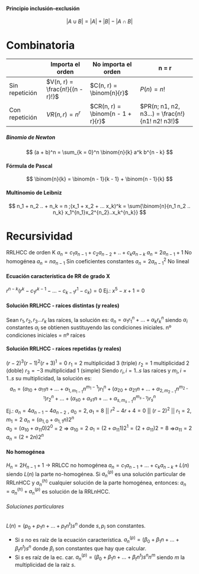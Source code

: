#### Principio inclusión-exclusión
$$ |A \cup B| = |A| + |B| - |A \cap B|$$
# Combinatoria

|                | Importa el orden                | No importa el orden               | n = r                                             |
| -------------- | ------------------------------- | --------------------------------- | ------------------------------------------------- |
| Sin repetición | $V(n, r) = \frac{n!}{(n - r)!}$ | $C(n, r) = \binom{n}{r}$          | $P(n) = n!$                                       |
| Con repetición | $VR(n, r) = n^r$                | $CR(n, r) = \binom{n - 1 + r}{r}$ | $PR(n; n1, n2, n3...) = \frac{n!}{n1!  n2!  n3!}$ |
##### Binomio de Newton
$$ (a + b)^n  = \sum_{k = 0}^n \binom{n}{k} a^k b^{n - k} $$
#### Fórmula de Pascal
$$ \binom{n}{k} = \binom{n - 1}{k - 1} + \binom{n - 1}{k} $$
#### Multinomio de Leibniz
$$ n_1 + n_2 .. + n_k = n ;(x_1 + x_2 + ... x_k)^k = \sum{\binom{n}{n_1 n_2 .. n_k} x_1^{n_1}x_2^{n_2}..x_k^{n_k}} $$

# Recursividad
RRLHCC de orden K    $a_n = c_1 a_{n - 1} + c_2 a_{n - 2} + .. + c_k a_{n - k}$
$a_n = 2a_{n - 1} + 1$       No homogénea
$a_n = n a_{n - 1}$             Sin coeficientes constantes
$a_n = 2 a_{n - 1}^2$             No lineal

#### Ecuación característica de RR de grado X
$r^{n - k} (r^k - c_1 r^{k - 1} - ... - c_{k - 1}r^1 - c_k) = 0$
Ej.: $x^5 - x + 1 = 0$
#### Solución RRLHCC  -  raíces distintas (y reales)
Sean $r_1, r_2, r_3 ... r_k$ las raíces, la solución es: $a_n = \alpha_1 r_1^n + ... + \alpha_k r_k^n$  siendo $\alpha_i$ constantes 
$\alpha_i$ se obtienen sustituyendo las condiciones iniciales. nº condiciones iniciales = nº raíces

#### Solución RRLHCC  -  raíces repetidas (y reales)
$(r - 2)^3 (r - 1)^2 (r + 3)^1 = 0$
$r_1 = 2$ multiplicidad 3 (triple)
$r_2 = 1$ multiplicidad 2 (doble)
$r_3 = -3$ multiplicidad 1 (simple)
Siendo $r_i, i=1..s$ las raíces y $m_i, i=1..s$ su multiplicidad, la solución es:
$$ a_n = (\alpha_{10} + \alpha_11 n + ... + \alpha_{1,m_{1-1}}n^{m_1 - 1})r_1^n + (\alpha_{20} + \alpha_{21}n + ... + \alpha_{2, m_{2 - 1}} n^{m_{2 - 1}})r_2^n + ... + (\alpha_{s0} + \alpha_{s1}n + ... + \alpha_{s, m_{s - 1}}n^{m_{s - 1}}) r_s^n$$
Ej.: $a_n = 4a_{n - 1} - 4a_{n-2}$ , $a_0 = 2, a_1 = 8$ || $r^2 - 4r + 4 = 0$ || $(r-2)^2$ || $r_1 = 2, m_1 = 2$ 
$a_n = (\alpha_{1,0} + \alpha_{1,1}n)2^n$  
$a_0 = (\alpha_{10} + \alpha_{11}0)2^0$ = 2 => $\alpha_{10} = 2$
$a_1 = (2 + \alpha_{11}1)2^1 = (2 + \alpha_{11})2 = 8$ =>$\alpha_{11} = 2$
$a_n = (2 + 2n)2^n$
#### No homogénea
$H_n = 2H_{n-1} + 1$ -> RRLCC no homogénea
$a_n = c_1 a_{n - 1} + ... + c_k a_{n - k} + L(n)$ siendo $L(n)$ la parte no-homogénea.
Si $a_n^{(p)}$ es una solución particular de RRLnHCC y $a_n^{(h)}$ cualquier solución de la parte homogénea, entonces:  $a_n = a_n^{(h)} + a_n^{(p)}$ es solución de la RRLnHCC. 

###### Soluciones particulares
$L(n) = (p_0 + p_1 n + ... + p_t n^t)s^n$ donde $s, p_i$ son constantes.
- Si $s$ no es raíz de la ecuación característica. 
	$a_n ^{(p)} = (\beta_0 + \beta_1 n + ... + \beta_t n^t)s^n$ donde $\beta_i$ son constantes que hay que calcular.
- Si $s$ es raíz de la ec. car.
	$a_n ^{(p)} = (\beta_0 + \beta_1 n + ... + \beta_t n^t)s^n n^m$ siendo $m$ la multiplicidad de la raíz $s$.